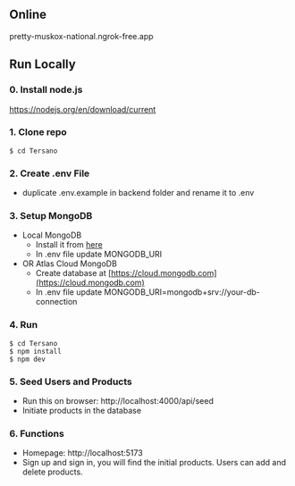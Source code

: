 ## Online
pretty-muskox-national.ngrok-free.app

## Run Locally
### 0. Install node.js
https://nodejs.org/en/download/current

### 1. Clone repo

```
$ cd Tersano
```

### 2. Create .env File

- duplicate .env.example in backend folder and rename it to .env

### 3. Setup MongoDB

- Local MongoDB
  - Install it from [here](https://www.mongodb.com/try/download/community)
  - In .env file update MONGODB_URI
- OR Atlas Cloud MongoDB
  - Create database at [https://cloud.mongodb.com](https://cloud.mongodb.com)
  - In .env file update MONGODB_URI=mongodb+srv://your-db-connection

### 4. Run 

```
$ cd Tersano
$ npm install
$ npm dev
```


### 5. Seed Users and Products

- Run this on browser: http://localhost:4000/api/seed
- Initiate products in the database



### 6. Functions
- Homepage: http://localhost:5173
- Sign up and sign in, you will find the initial products. Users can add and delete products.

